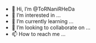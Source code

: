 - 👋 Hi, I’m @ToRNaniRHeDa
- 👀 I’m interested in ...
- 🌱 I’m currently learning ...
- 💞️ I’m looking to collaborate on ...
- 📫 How to reach me ...

<!---
ToRNaniRHeDa/ToRNaniRHeDa is a ✨ special ✨ repository because its `README.md` (this file) appears on your GitHub profile.
You can click the Preview link to take a look at your changes.
--->
